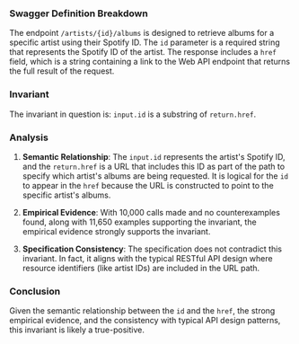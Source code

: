 ### Swagger Definition Breakdown

The endpoint `/artists/{id}/albums` is designed to retrieve albums for a specific artist using their Spotify ID. The `id` parameter is a required string that represents the Spotify ID of the artist. The response includes a `href` field, which is a string containing a link to the Web API endpoint that returns the full result of the request.

### Invariant

The invariant in question is: `input.id` is a substring of `return.href`.

### Analysis

1. **Semantic Relationship**: The `input.id` represents the artist's Spotify ID, and the `return.href` is a URL that includes this ID as part of the path to specify which artist's albums are being requested. It is logical for the `id` to appear in the `href` because the URL is constructed to point to the specific artist's albums.

2. **Empirical Evidence**: With 10,000 calls made and no counterexamples found, along with 11,650 examples supporting the invariant, the empirical evidence strongly supports the invariant.

3. **Specification Consistency**: The specification does not contradict this invariant. In fact, it aligns with the typical RESTful API design where resource identifiers (like artist IDs) are included in the URL path.

### Conclusion

Given the semantic relationship between the `id` and the `href`, the strong empirical evidence, and the consistency with typical API design patterns, this invariant is likely a true-positive.

